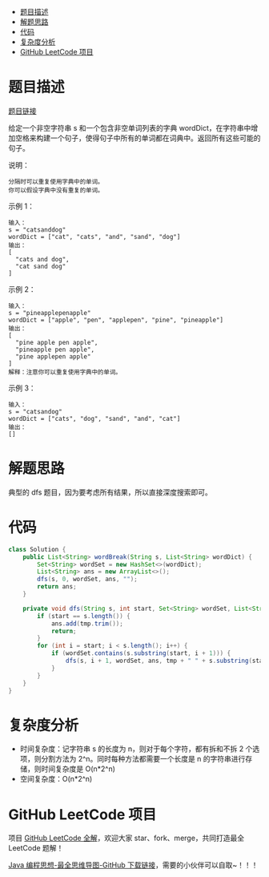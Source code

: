 
- [题目描述](#题目描述)
- [解题思路](#解题思路)
- [代码](#代码)
- [复杂度分析](#复杂度分析)
- [GitHub LeetCode 项目](#github-leetcode-项目)

# 题目描述

[题目链接](https://leetcode-cn.com/problems/word-break-ii/)

给定一个非空字符串 s 和一个包含非空单词列表的字典 wordDict，在字符串中增加空格来构建一个句子，使得句子中所有的单词都在词典中。返回所有这些可能的句子。

说明：

	分隔时可以重复使用字典中的单词。
	你可以假设字典中没有重复的单词。

示例 1：

```
输入：
s = "catsanddog"
wordDict = ["cat", "cats", "and", "sand", "dog"]
输出：
[
  "cats and dog",
  "cat sand dog"
]
```

示例 2：

```
输入：
s = "pineapplepenapple"
wordDict = ["apple", "pen", "applepen", "pine", "pineapple"]
输出：
[
  "pine apple pen apple",
  "pineapple pen apple",
  "pine applepen apple"
]
解释：注意你可以重复使用字典中的单词。
```

示例 3：

```
输入：
s = "catsandog"
wordDict = ["cats", "dog", "sand", "and", "cat"]
输出：
[]
```

# 解题思路

典型的 dfs 题目，因为要考虑所有结果，所以直接深度搜索即可。

# 代码

```java
class Solution {
    public List<String> wordBreak(String s, List<String> wordDict) {
        Set<String> wordSet = new HashSet<>(wordDict);
        List<String> ans = new ArrayList<>();
        dfs(s, 0, wordSet, ans, "");
        return ans;
    }

    private void dfs(String s, int start, Set<String> wordSet, List<String> ans, String tmp) {
        if (start == s.length()) {
            ans.add(tmp.trim());
            return;
        }
        for (int i = start; i < s.length(); i++) {
            if (wordSet.contains(s.substring(start, i + 1))) {
                dfs(s, i + 1, wordSet, ans, tmp + " " + s.substring(start, i + 1));
            }
        }
    }
}
```

# 复杂度分析

- 时间复杂度：记字符串 s 的长度为 n，则对于每个字符，都有拆和不拆 2 个选项，则分割方法为 2^n。同时每种方法都需要一个长度是 n 的字符串进行存储，则时间复杂度是 O(n*2^n)
- 空间复杂度：O(n*2^n)

# GitHub LeetCode 项目

项目 [GitHub LeetCode 全解](https://github.com/LjyYano/LeetCode)，欢迎大家 star、fork、merge，共同打造最全 LeetCode 题解！

[Java 编程思想-最全思维导图-GitHub 下载链接](https://github.com/LjyYano/Thinking_in_Java_MindMapping)，需要的小伙伴可以自取~！！！